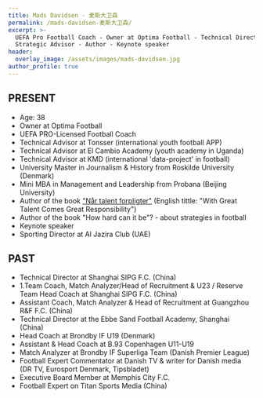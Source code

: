```yaml
---
title: Mads Davidsen - 麦斯大卫森
permalink: /mads-davidsen-麦斯大卫森/
excerpt: >-
  UEFA Pro Football Coach - Owner at Optima Football - Technical Director &
  Strategic Advisor - Author - Keynote speaker
header:
  overlay_image: /assets/images/mads-davidsen.jpg
author_profile: true
---
```

## PRESENT

* Age: 38
* Owner at Optima Football
* UEFA PRO-Licensed Football Coach
* Technical Advisor at Tonsser (international youth football APP)
* Technical Advisor at El Cambio Academy (youth academy in Uganda)
* Technical Advisor at KMD (international 'data-project' in football)
* University Master in Journalism & History from Roskilde University (Denmark)
* Mini MBA in Management and Leadership from Probana (Beijing University)
* Author of the book ["Når talent forpligter"](https://www.partner-ads.com/dk/klikbanner.php?partnerid=28187&bannerid=43264&htmlurl=https://www.saxo.com/dk/naar-talent-forpligter_mads-davidsenhelle-hedegaard-heinrasmus-henning_haeftet_9788702192087) (English tittle: "With Great Talent Comes Great Responsibility")
* Author of the book "How hard can it be"? - about strategies in football
* Keynote speaker
* Sporting Director at Al Jazira Club (UAE)

## PAST

* Technical Director at Shanghai SIPG F.C. (China)
* 1.Team Coach, Match Analyzer/Head of Recruitment & U23 / Reserve Team Head Coach at Shanghai SIPG F.C. (China)
* Assistant Coach, Match Analyzer & Head of Recruitment at Guangzhou R&F F.C. (China)
* Technical Director at the Ebbe Sand Football Academy, Shanghai (China)
* Head Coach at Brondby IF U19 (Denmark)
* Assistant & Head Coach at B.93 Copenhagen U11-U19
* Match Analyzer at Brondby IF Superliga Team (Danish Premier League)
* Football Expert Commentator at Danish TV & writer for Danish media (DR TV, Eurosport Denmark, Tipsbladet)
* Executive Board Member at Memphis City F.C.
* Football Expert on Titan Sports Media (China)

